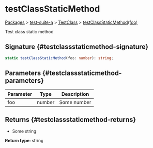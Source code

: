 # testClassStaticMethod

[Packages](/) &gt; [test-suite-a](/test-suite-a/) &gt; [TestClass](/test-suite-a/testclass-class/) &gt; [testClassStaticMethod(foo)](/test-suite-a/testclass-class/testclassstaticmethod-method)

Test class static method

## Signature {#testclassstaticmethod-signature}

```typescript
static testClassStaticMethod(foo: number): string;
```

## Parameters {#testclassstaticmethod-parameters}

| Parameter | Type | Description |
| --- | --- | --- |
| foo | number | Some number |

## Returns {#testclassstaticmethod-returns}

- Some string

**Return type:** string
